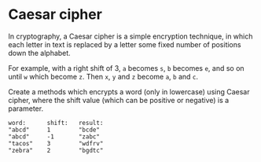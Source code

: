 # Caesar cipher

In cryptography, a Caesar cipher is a simple encryption technique, in which each letter in text is replaced by a letter some fixed number of positions down the alphabet.

For example, with a right shift of 3, `a` becomes `s`, `b` becomes `e`, and so on until `w` which become `z`. Then `x`, `y` and `z` become `a`, `b` and `c`. 

Create a methods which encrypts a word (only in lowercase) using Caesar cipher, where the shift value (which can be positive or negative) is a parameter.

```
word:      shift:   result:
"abcd"     1        "bcde"
"abcd"     -1       "zabc"
"tacos"    3        "wdfrv"
"zebra"    2        "bgdtc"
```